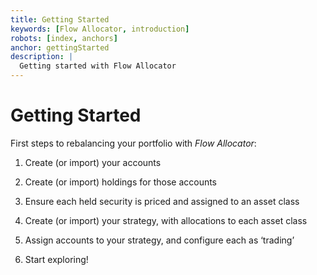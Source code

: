 ```yaml
---
title: Getting Started
keywords: [Flow Allocator, introduction]
robots: [index, anchors]
anchor: gettingStarted
description: |
  Getting started with Flow Allocator
---
```


# Getting Started

First steps to rebalancing your portfolio with _Flow Allocator_:

1. Create (or import) your accounts

2. Create (or import) holdings for those accounts

3. Ensure each held security is priced and assigned to an asset class

4. Create (or import) your strategy, with allocations to each asset class

5. Assign accounts to your strategy, and configure each as ‘trading’

6. Start exploring!

